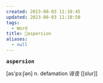 ```yaml
---
created: 2023-08-03 11:10:45
updated: 2023-08-03 11:10:50
tags:
  - Word
title: 📖aspersion
aliases:
  - null
---
```


<pre><strong>aspersion</strong></pre>
[əs'pɜ:ʃən]
n. defamation 诽谤
[[slur]]
